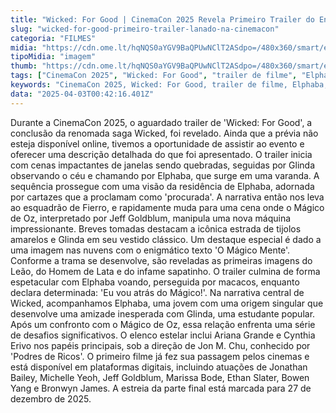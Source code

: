 ```yaml
---
title: "Wicked: For Good | CinemaCon 2025 Revela Primeiro Trailer do Encerramento da Saga"
slug: "wicked-for-good-primeiro-trailer-lanado-na-cinemacon"
categoria: "FILMES"
midia: "https://cdn.ome.lt/hqNQS0aYGV9BaQPUwNClT2ASdpo=/480x360/smart/extras/conteudos/01_k6Ckl1Q.jpg"
tipoMidia: "imagem"
thumb: "https://cdn.ome.lt/hqNQS0aYGV9BaQPUwNClT2ASdpo=/480x360/smart/extras/conteudos/01_k6Ckl1Q.jpg"
tags: ["CinemaCon 2025", "Wicked: For Good", "trailer de filme", "Elphaba", "Glinda", "Mágico de Oz", "saga Wicked", "Ariana Grande"]
keywords: "CinemaCon 2025, Wicked: For Good, trailer de filme, Elphaba, Glinda, Mágico de Oz, saga Wicked, Ariana Grande"
data: "2025-04-03T00:42:16.401Z"
---
```


Durante a CinemaCon 2025, o aguardado trailer de 'Wicked: For Good', a conclusão da renomada saga Wicked, foi revelado. Ainda que a prévia não esteja disponível online, tivemos a oportunidade de assistir ao evento e oferecer uma descrição detalhada do que foi apresentado. O trailer inicia com cenas impactantes de janelas sendo quebradas, seguidas por Glinda observando o céu e chamando por Elphaba, que surge em uma varanda. A sequência prossegue com uma visão da residência de Elphaba, adornada por cartazes que a proclamam como 'procurada'. A narrativa então nos leva ao esquadrão de Fierro, e rapidamente muda para uma cena onde o Mágico de Oz, interpretado por Jeff Goldblum, manipula uma nova máquina impressionante. Breves tomadas destacam a icônica estrada de tijolos amarelos e Glinda em seu vestido clássico. Um destaque especial é dado a uma imagem nas nuvens com o enigmático texto 'O Mágico Mente'. Conforme a trama se desenvolve, são reveladas as primeiras imagens do Leão, do Homem de Lata e do infame sapatinho. O trailer culmina de forma espetacular com Elphaba voando, perseguida por macacos, enquanto declara determinada: 'Eu vou atrás do Mágico!'. Na narrativa central de Wicked, acompanhamos Elphaba, uma jovem com uma origem singular que desenvolve uma amizade inesperada com Glinda, uma estudante popular. Após um confronto com o Mágico de Oz, essa relação enfrenta uma série de desafios significativos. O elenco estelar inclui Ariana Grande e Cynthia Erivo nos papéis principais, sob a direção de Jon M. Chu, conhecido por 'Podres de Ricos'. O primeiro filme já fez sua passagem pelos cinemas e está disponível em plataformas digitais, incluindo atuações de Jonathan Bailey, Michelle Yeoh, Jeff Goldblum, Marissa Bode, Ethan Slater, Bowen Yang e Bronwyn James. A estreia da parte final está marcada para 27 de dezembro de 2025.